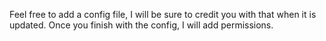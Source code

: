 Feel free to add a config file, I will be sure to credit you with that when it is updated.
Once you finish with the config, I will add permissions.
